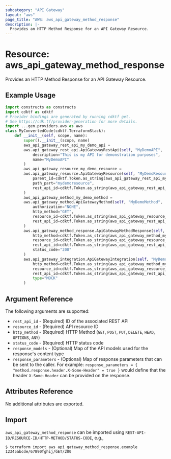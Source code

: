 ```yaml
---
subcategory: "API Gateway"
layout: "aws"
page_title: "AWS: aws_api_gateway_method_response"
description: |-
  Provides an HTTP Method Response for an API Gateway Resource.
---
```


# Resource: aws_api_gateway_method_response

Provides an HTTP Method Response for an API Gateway Resource.

## Example Usage

```python
import constructs as constructs
import cdktf as cdktf
# Provider bindings are generated by running cdktf get.
# See https://cdk.tf/provider-generation for more details.
import ...gen.providers.aws as aws
class MyConvertedCode(cdktf.TerraformStack):
    def __init__(self, scope, name):
        super().__init__(scope, name)
        aws_api_gateway_rest_api_my_demo_api =
        aws.api_gateway_rest_api.ApiGatewayRestApi(self, "MyDemoAPI",
            description="This is my API for demonstration purposes",
            name="MyDemoAPI"
        )
        aws_api_gateway_resource_my_demo_resource =
        aws.api_gateway_resource.ApiGatewayResource(self, "MyDemoResource",
            parent_id=cdktf.Token.as_string(aws_api_gateway_rest_api_my_demo_api.root_resource_id),
            path_part="mydemoresource",
            rest_api_id=cdktf.Token.as_string(aws_api_gateway_rest_api_my_demo_api.id)
        )
        aws_api_gateway_method_my_demo_method =
        aws.api_gateway_method.ApiGatewayMethod(self, "MyDemoMethod",
            authorization="NONE",
            http_method="GET",
            resource_id=cdktf.Token.as_string(aws_api_gateway_resource_my_demo_resource.id),
            rest_api_id=cdktf.Token.as_string(aws_api_gateway_rest_api_my_demo_api.id)
        )
        aws.api_gateway_method_response.ApiGatewayMethodResponse(self, "response_200",
            http_method=cdktf.Token.as_string(aws_api_gateway_method_my_demo_method.http_method),
            resource_id=cdktf.Token.as_string(aws_api_gateway_resource_my_demo_resource.id),
            rest_api_id=cdktf.Token.as_string(aws_api_gateway_rest_api_my_demo_api.id),
            status_code="200"
        )
        aws.api_gateway_integration.ApiGatewayIntegration(self, "MyDemoIntegration",
            http_method=cdktf.Token.as_string(aws_api_gateway_method_my_demo_method.http_method),
            resource_id=cdktf.Token.as_string(aws_api_gateway_resource_my_demo_resource.id),
            rest_api_id=cdktf.Token.as_string(aws_api_gateway_rest_api_my_demo_api.id),
            type="MOCK"
        )
```

## Argument Reference

The following arguments are supported:

* `rest_api_id` - (Required) ID of the associated REST API
* `resource_id` - (Required) API resource ID
* `http_method` - (Required) HTTP Method (`GET`, `POST`, `PUT`, `DELETE`, `HEAD`, `OPTIONS`, `ANY`)
* `status_code` - (Required) HTTP status code
* `response_models` - (Optional) Map of the API models used for the response's content type
* `response_parameters` - (Optional) Map of response parameters that can be sent to the caller.
   For example: `response_parameters = { "method.response.header.X-Some-Header" = true }`
   would define that the header `X-Some-Header` can be provided on the response.

## Attributes Reference

No additional attributes are exported.

## Import

`aws_api_gateway_method_response` can be imported using `REST-API-ID/RESOURCE-ID/HTTP-METHOD/STATUS-CODE`, e.g.,

```
$ terraform import aws_api_gateway_method_response.example 12345abcde/67890fghij/GET/200
```

<!-- cache-key: cdktf-0.17.0-pre.15 input-e0e7f04f02851a63f8c5003841550866a7b258bdd2fd154e03546e8611c18855 -->
